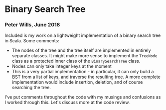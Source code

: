 # Binary Search Tree
### Peter Wills, June 2018

Included is my work on a lightweight implementation of a binary search tree in Scala. Some comments:

- The nodes of the tree and the tree itself are implemented in entirely separate classes. It might make more sense to implement the `TreeNode` class as a protected inner class of the `BinarySearchTree` class.
- Nodes can only take integer keys at the moment
- This is a very partial implementation - in particular, it can only build a BST from a list of keys, and traverse the resulting tree. A more complete implementation would include insertion, deletion, and of course searching the tree.


I've put comments throughout the code with my musings and confusions as I worked through this. Let's discuss more at the code review.